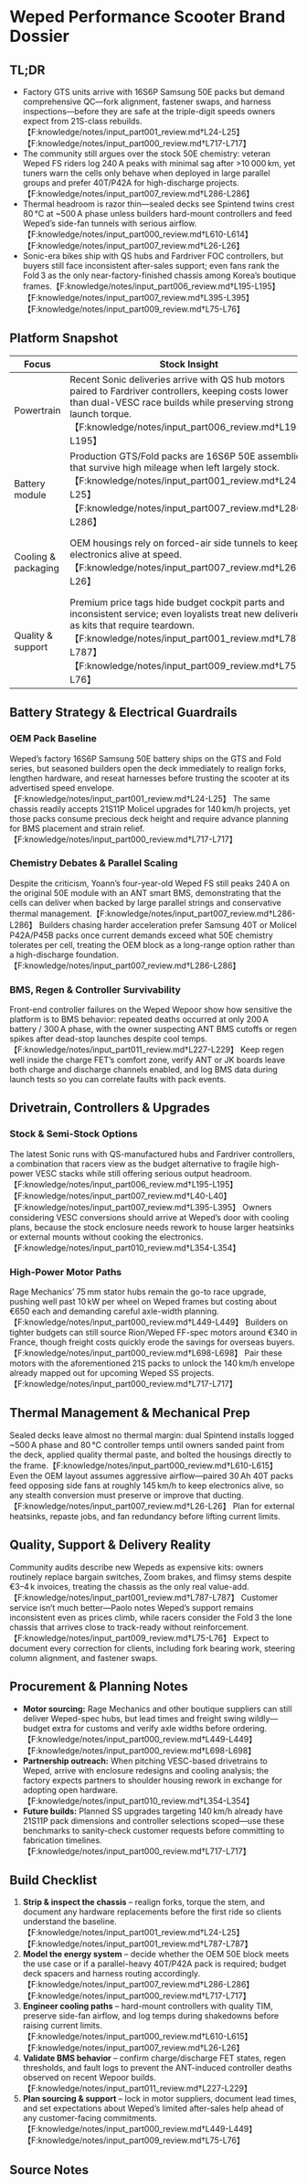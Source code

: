 # Weped Performance Scooter Brand Dossier

## TL;DR
- Factory GTS units arrive with 16S6P Samsung 50E packs but demand comprehensive QC—fork alignment, fastener swaps, and harness inspections—before they are safe at the triple-digit speeds owners expect from 21S-class rebuilds.【F:knowledge/notes/input_part001_review.md†L24-L25】【F:knowledge/notes/input_part000_review.md†L717-L717】
- The community still argues over the stock 50E chemistry: veteran Weped FS riders log 240 A peaks with minimal sag after >10 000 km, yet tuners warn the cells only behave when deployed in large parallel groups and prefer 40T/P42A for high-discharge projects.【F:knowledge/notes/input_part007_review.md†L286-L286】
- Thermal headroom is razor thin—sealed decks see Spintend twins crest 80 °C at ~500 A phase unless builders hard-mount controllers and feed Weped’s side-fan tunnels with serious airflow.【F:knowledge/notes/input_part000_review.md†L610-L614】【F:knowledge/notes/input_part007_review.md†L26-L26】
- Sonic-era bikes ship with QS hubs and Fardriver FOC controllers, but buyers still face inconsistent after-sales support; even fans rank the Fold 3 as the only near-factory-finished chassis among Korea’s boutique frames.【F:knowledge/notes/input_part006_review.md†L195-L195】【F:knowledge/notes/input_part007_review.md†L395-L395】【F:knowledge/notes/input_part009_review.md†L75-L76】

## Platform Snapshot
| Focus | Stock Insight | Upgrade & Watchouts |
| --- | --- | --- |
| Powertrain | Recent Sonic deliveries arrive with QS hub motors paired to Fardriver controllers, keeping costs lower than dual-VESC race builds while preserving strong launch torque.【F:knowledge/notes/input_part006_review.md†L195-L195】 | VESC conversions promise finer tuning but require custom cooling ducts and deck machining before pitching the idea to Weped’s OEM contacts.【F:knowledge/notes/input_part010_review.md†L354-L354】 |
| Battery module | Production GTS/Fold packs are 16S6P 50E assemblies that survive high mileage when left largely stock.【F:knowledge/notes/input_part001_review.md†L24-L25】【F:knowledge/notes/input_part007_review.md†L286-L286】 | Race builds chase 21S11P Molicel layouts for 140 km/h targets; plan pack height, BMS placement, and wiring for the added cells before cutting decks.【F:knowledge/notes/input_part000_review.md†L717-L717】 |
| Cooling & packaging | OEM housings rely on forced-air side tunnels to keep electronics alive at speed.【F:knowledge/notes/input_part007_review.md†L26-L26】 | Dual Spintend or similar installs need bare-metal mounting, fresh thermal paste, and potentially external heatsinks to stay below thermal shutdown.【F:knowledge/notes/input_part000_review.md†L610-L615】 |
| Quality & support | Premium price tags hide budget cockpit parts and inconsistent service; even loyalists treat new deliveries as kits that require teardown.【F:knowledge/notes/input_part001_review.md†L787-L787】【F:knowledge/notes/input_part009_review.md†L75-L76】 | Maintain detailed punch lists for fork, stem, and wiring work so customers understand the scope before the scooter ever hits pavement.【F:knowledge/notes/input_part001_review.md†L24-L25】 |

## Battery Strategy & Electrical Guardrails
### OEM Pack Baseline
Weped’s factory 16S6P Samsung 50E battery ships on the GTS and Fold series, but seasoned builders open the deck immediately to realign forks, lengthen hardware, and reseat harnesses before trusting the scooter at its advertised speed envelope.【F:knowledge/notes/input_part001_review.md†L24-L25】 The same chassis readily accepts 21S11P Molicel upgrades for 140 km/h projects, yet those packs consume precious deck height and require advance planning for BMS placement and strain relief.【F:knowledge/notes/input_part000_review.md†L717-L717】

### Chemistry Debates & Parallel Scaling
Despite the criticism, Yoann’s four-year-old Weped FS still peaks 240 A on the original 50E module with an ANT smart BMS, demonstrating that the cells can deliver when backed by large parallel strings and conservative thermal management.【F:knowledge/notes/input_part007_review.md†L286-L286】 Builders chasing harder acceleration prefer Samsung 40T or Molicel P42A/P45B packs once current demands exceed what 50E chemistry tolerates per cell, treating the OEM block as a long-range option rather than a high-discharge foundation.【F:knowledge/notes/input_part007_review.md†L286-L286】

### BMS, Regen & Controller Survivability
Front-end controller failures on the Weped Wepoor show how sensitive the platform is to BMS behavior: repeated deaths occurred at only 200 A battery / 300 A phase, with the owner suspecting ANT BMS cutoffs or regen spikes after dead-stop launches despite cool temps.【F:knowledge/notes/input_part011_review.md†L227-L229】 Keep regen well inside the charge FET’s comfort zone, verify ANT or JK boards leave both charge and discharge channels enabled, and log BMS data during launch tests so you can correlate faults with pack events.

## Drivetrain, Controllers & Upgrades
### Stock & Semi-Stock Options
The latest Sonic runs with QS-manufactured hubs and Fardriver controllers, a combination that racers view as the budget alternative to fragile high-power VESC stacks while still offering serious output headroom.【F:knowledge/notes/input_part006_review.md†L195-L195】【F:knowledge/notes/input_part007_review.md†L40-L40】【F:knowledge/notes/input_part007_review.md†L395-L395】 Owners considering VESC conversions should arrive at Weped’s door with cooling plans, because the stock enclosure needs rework to house larger heatsinks or external mounts without cooking the electronics.【F:knowledge/notes/input_part010_review.md†L354-L354】

### High-Power Motor Paths
Rage Mechanics’ 75 mm stator hubs remain the go-to race upgrade, pushing well past 10 kW per wheel on Weped frames but costing about €650 each and demanding careful axle-width planning.【F:knowledge/notes/input_part000_review.md†L449-L449】 Builders on tighter budgets can still source Rion/Weped FF-spec motors around €340 in France, though freight costs quickly erode the savings for overseas buyers.【F:knowledge/notes/input_part000_review.md†L698-L698】 Pair these motors with the aforementioned 21S packs to unlock the 140 km/h envelope already mapped out for upcoming Weped SS projects.【F:knowledge/notes/input_part000_review.md†L717-L717】

## Thermal Management & Mechanical Prep
Sealed decks leave almost no thermal margin: dual Spintend installs logged ~500 A phase and 80 °C controller temps until owners sanded paint from the deck, applied quality thermal paste, and bolted the housings directly to the frame.【F:knowledge/notes/input_part000_review.md†L610-L615】 Even the OEM layout assumes aggressive airflow—paired 30 Ah 40T packs feed opposing side fans at roughly 145 km/h to keep electronics alive, so any stealth conversion must preserve or improve that ducting.【F:knowledge/notes/input_part007_review.md†L26-L26】 Plan for external heatsinks, repaste jobs, and fan redundancy before lifting current limits.

## Quality, Support & Delivery Reality
Community audits describe new Wepeds as expensive kits: owners routinely replace bargain switches, Zoom brakes, and flimsy stems despite €3–4 k invoices, treating the chassis as the only real value-add.【F:knowledge/notes/input_part001_review.md†L787-L787】 Customer service isn’t much better—Paolo notes Weped’s support remains inconsistent even as prices climb, while racers consider the Fold 3 the lone chassis that arrives close to track-ready without reinforcement.【F:knowledge/notes/input_part009_review.md†L75-L76】 Expect to document every correction for clients, including fork bearing work, steering column alignment, and fastener swaps.

## Procurement & Planning Notes
- **Motor sourcing:** Rage Mechanics and other boutique suppliers can still deliver Weped-spec hubs, but lead times and freight swing wildly—budget extra for customs and verify axle widths before ordering.【F:knowledge/notes/input_part000_review.md†L449-L449】【F:knowledge/notes/input_part000_review.md†L698-L698】
- **Partnership outreach:** When pitching VESC-based drivetrains to Weped, arrive with enclosure redesigns and cooling analysis; the factory expects partners to shoulder housing rework in exchange for adopting open hardware.【F:knowledge/notes/input_part010_review.md†L354-L354】
- **Future builds:** Planned SS upgrades targeting 140 km/h already have 21S11P pack dimensions and controller selections scoped—use these benchmarks to sanity-check customer requests before committing to fabrication timelines.【F:knowledge/notes/input_part000_review.md†L717-L717】

## Build Checklist
1. **Strip & inspect the chassis** – realign forks, torque the stem, and document any hardware replacements before the first ride so clients understand the baseline.【F:knowledge/notes/input_part001_review.md†L24-L25】【F:knowledge/notes/input_part001_review.md†L787-L787】
2. **Model the energy system** – decide whether the OEM 50E block meets the use case or if a parallel-heavy 40T/P42A pack is required; budget deck spacers and harness routing accordingly.【F:knowledge/notes/input_part007_review.md†L286-L286】【F:knowledge/notes/input_part000_review.md†L717-L717】
3. **Engineer cooling paths** – hard-mount controllers with quality TIM, preserve side-fan airflow, and log temps during shakedowns before raising current limits.【F:knowledge/notes/input_part000_review.md†L610-L615】【F:knowledge/notes/input_part007_review.md†L26-L26】
4. **Validate BMS behavior** – confirm charge/discharge FET states, regen thresholds, and fault logs to prevent the ANT-induced controller deaths observed on recent Wepoor builds.【F:knowledge/notes/input_part011_review.md†L227-L229】
5. **Plan sourcing & support** – lock in motor suppliers, document lead times, and set expectations about Weped’s limited after-sales help ahead of any customer-facing commitments.【F:knowledge/notes/input_part000_review.md†L449-L449】【F:knowledge/notes/input_part009_review.md†L75-L76】

## Source Notes
[^1]: Factory GTS/Fold pack configuration and required pre-delivery rework.【F:knowledge/notes/input_part001_review.md†L24-L25】
[^2]: Planned 21S11P upgrades for Weped SS high-speed builds.【F:knowledge/notes/input_part000_review.md†L717-L717】
[^3]: Long-term 50E performance data and chemistry debates on Weped FS builds.【F:knowledge/notes/input_part007_review.md†L286-L286】
[^4]: Dual Spintend thermal logs inside Weped decks at ~500 A phase.【F:knowledge/notes/input_part000_review.md†L610-L614】
[^5]: OEM fan-assisted cooling layout on high-speed Wepeds.【F:knowledge/notes/input_part007_review.md†L26-L26】
[^6]: Sonic deliveries with QS hubs and Fardriver controllers plus European sightings.【F:knowledge/notes/input_part006_review.md†L195-L195】【F:knowledge/notes/input_part007_review.md†L395-L395】
[^7]: Weped service reputation and Fold 3 chassis quality assessments.【F:knowledge/notes/input_part009_review.md†L75-L76】
[^8]: Premium pricing contrasted with bargain-spec cockpit hardware on shipped units.【F:knowledge/notes/input_part001_review.md†L787-L787】
[^9]: Guidance to approach Weped about VESC integration with revised cooling plans.【F:knowledge/notes/input_part010_review.md†L354-L354】
[^10]: Repeated controller failures on a Weped Wepoor linked to suspected ANT BMS/regen events.【F:knowledge/notes/input_part011_review.md†L227-L229】
[^11]: Rage Mechanics and FF-spec motor sourcing costs for Weped platforms.【F:knowledge/notes/input_part000_review.md†L449-L449】【F:knowledge/notes/input_part000_review.md†L698-L698】
